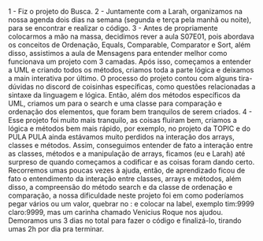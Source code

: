 1 - Fiz o projeto do Busca. 2 - Juntamente com a Larah, organizamos na nossa agenda dois dias na semana (segunda e terça pela manhã ou noite), para se encontrar e realizar o código. 3 - Antes de propriamente colocarmos a mão na massa, decidimos rever a aula S07E01, pois abordava os conceitos de Ordenação, Equals, Comparable, Comparator e Sort, além disso, assistimos a aula de Mensagens para entender melhor como funcionava um projeto com 3 camadas. Após isso, começamos a entender a UML e criando todos os métodos, criamos toda a parte lógica e deixamos a main interativa por último. O processo do projeto contou com alguns tira-dúvidas no discord de coisinhas específicas, como questões relacionadas a sintaxe da linguagem e lógica. Então, além dos métodos específicos da UML, criamos um para o search e uma classe para comparação e ordenação dos elementos, que foram bem tranquilos de serem criados. 4 - Esse projeto foi muito mais tranquilo, as coisas fluíram bem, criamos a lógica e métodos bem mais rápido, por exemplo, no projeto da TOPIC e do PULA PULA ainda estávamos muito perdidos na interação dos arrays, classes e métodos. Assim, conseguimos entender de fato a interação entre as classes, métodos e a manipulação de arrays, ficamos (eu e Larah) até surpreso de quando começamos a codificar e as coisas foram dando certo. Recorremos umas poucas vezes à ajuda, então, de aprendizado ficou de fato o entendimento da interação entre classes, arrays e métodos, além disso, a compreensão do método search e da classe de ordenação e comparação, a nossa dificuldade neste projeto foi em como poderíamos pegar vários ou um valor, quebrar no : e colocar na label, exemplo tim:9999 claro:9999, mas um carinha chamado Venicius Roque nos ajudou. Demoramos uns 3 dias no total para fazer o código e finalizá-lo, tirando umas 2h por dia pra terminar.